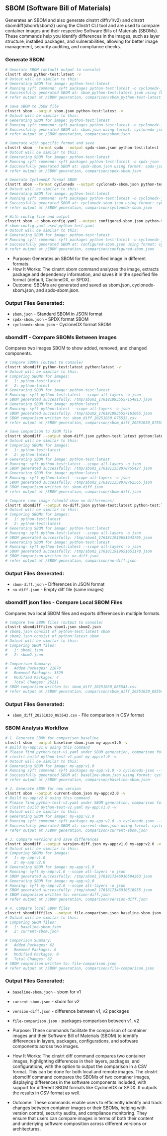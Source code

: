 ## SBOM (Software Bill of Materials)

Generates an SBOM and also generate clnstrt diff(v1/v2) and clnstrt sbomdiff(sbom1/sbom2) using the Clnstrt CLI tool and are used to compare container images and their respective Software Bills of Materials (SBOMs). These commands help you identify differences in the images, such as layer structure, installed packages, and vulnerabilities, allowing for better image management, security auditing, and compliance checks.

### Generate SBOM

```bash
# Generate SBOM (default output to console)
clnstrt sbom python-test:latest -v
# Outout will be similar to this:
# Generating SBOM for image: python-test:latest
# Running syft command: syft packages python-test:latest -o cyclonedx-json --file sbom_python-test:latest.json -v
# Successfully generated SBOM at: sbom_python-test:latest.json using format: cyclonedx-json
# refer output at /SBOM generation, comparison/sbom_python-test-latest.json

# Save SBOM to JSON file
clnstrt sbom --output sbom.json python-test:latest -v
# Outout will be similar to this:
# Generating SBOM for image: python-test:latest
# Running syft command: syft packages python-test:latest -o cyclonedx-json --file sbom.json -v
# Successfully generated SBOM at: sbom.json using format: cyclonedx-json
# refer output at /SBOM generation, comparison/sbom.json

# Generate with specific format and save
clnstrt sbom --format spdx --output spdx-sbom.json python-test:latest -v
# Outout will be similar to this:
# Generating SBOM for image: python-test:latest
# Running syft command: syft packages python-test:latest -o spdx-json --file spdx-sbom.json -v
# Successfully generated SBOM at: spdx-sbom.json using format: spdx-json
# refer output at /SBOM generation, comparison/spdx-sbom.json

# Generate CycloneDX format SBOM
clnstrt sbom --format cyclonedx --output cyclonedx-sbom.json python-test:latest -v
# Outout will be similar to this:
# Generating SBOM for image: python-test:latest
# Running syft command: syft packages python-test:latest -o cyclonedx-json --file cyclonedx-sbom.json -v
# Successfully generated SBOM at: cyclonedx-sbom.json using format: cyclonedx
# refer output at /SBOM generation, comparison/cyclonedx-sbom.json

# With config file and output
clnstrt sbom -c sbom-config.yaml --output configured-sbom.json python-test:latest -v
# sbom-config.yaml used python-test.yaml
# Outout will be similar to this:
# Generating SBOM for image: python-test:latest
# Running syft command: syft packages python-test:latest -o cyclonedx-json --file configured-sbom.json -v
# Successfully generated SBOM at: configured-sbom.json using format: cyclonedx-json
# refer output at /SBOM generation, comparison/configured-sbom.json
```

- Purpose: Generates an SBOM for the specified image in different formats. 
- How It Works: The clnstrt sbom command analyzes the image, extracts package and dependency information, and saves it in the specified file format (default, CycloneDX, or SPDX). 
- Outcome: SBOMs are generated and saved as sbom.json, cyclonedx-sbom.json, and spdx-sbom.json.

### Output Files Generated:

- `sbom.json` - Standard SBOM in JSON format
- `spdx-sbom.json` - SPDX format SBOM
- `cyclonedx-sbom.json` - CycloneDX format SBOM

### sbomdiff - Compare SBOMs Between Images

Compares two images SBOM to show added, removed, and changed components.

```bash
# Compare SBOMs (output to console)
clnstrt sbomdiff python-test:latest python:latest -v
# Outout will be similar to this:
# Comparing SBOMs for images:
#   1: python-test:latest
#   2: python:latest
# Generating SBOM for image: python-test:latest
# Running: syft python-test:latest --scope all-layers -o json
# SBOM generated successfully: /tmp/sbom1_1761810935557154813.json
# Generating SBOM for image: python:latest
# Running: syft python:latest --scope all-layers -o json
# SBOM generated successfully: /tmp/sbom2_1761810935557161065.json
# SBOM comparison written to: sbom_diff_20251030_075535.csv
# refer output at /SBOM generation, comparison/sbom_diff_20251030_075535.csv

# Save comparison to JSON file
clnstrt sbomdiff --output sbom-diff.json python-test:latest python:latest -v
# Outout will be similar to this:
# Comparing SBOMs for images:
#   1: python-test:latest
#   2: python:latest
# Generating SBOM for image: python-test:latest
# Running: syft python-test:latest --scope all-layers -o json
# SBOM generated successfully: /tmp/sbom1_1761811359078755427.json
# Generating SBOM for image: python:latest
# Running: syft python:latest --scope all-layers -o json
# SBOM generated successfully: /tmp/sbom2_1761811359078762565.json
# SBOM comparison written to: sbom-diff.json
# refer output at /SBOM generation, comparison/sbom-diff.json

# Compare same image (should show no differences)
clnstrt sbomdiff --output no-diff.json python-test:latest python-test:latest -v
# Outout will be similar to this:
# Comparing SBOMs for images:
#   1: python-test:latest
#   2: python-test:latest
# Generating SBOM for image: python-test:latest
# Running: syft python-test:latest --scope all-layers -o json
# SBOM generated successfully: /tmp/sbom1_1761811919651643705.json
# Generating SBOM for image: python-test:latest
# Running: syft python-test:latest --scope all-layers -o json
# SBOM generated successfully: /tmp/sbom2_1761811919651651178.json
# SBOM comparison written to: no-diff.json
# refer output at /SBOM generation, comparison/no-diff.json

```

### Output Files Generated:

- `sbom-diff.json` - Differences in JSON format
- `no-diff.json` - Empty diff file (same images)


### sbomdiff json files - Compare Local SBOM Files

Compares two local SBOM files and exports differences in multiple formats.

```bash
# Compare two SBOM files (output to console)
clnstrt sbomdifffiles sbom1.json sbom2.json
# sbom1.json consist of python-test:latest sbom
# sbom2.json consist of python:latest sbom
# Outout will be similar to this:
# Comparing SBOM files:
#   1: sbom1.json
#   2: sbom2.json

# Comparison Summary:
#   Added Packages: 21878
#   Removed Packages: 3329
#   Modified Packages: 4
#   Total Changes: 25211
# SBOM comparison written to: sbom_diff_20251030_085543.csv
# refer output at /SBOM generation, comparison/sbom_diff_20251030_085543.csv
```
### Output Files Generated:

- `sbom_diff_20251030_085543.csv` - File comparison in CSV format


### SBOM Analysis Workflow

```bash
# 1. Generate SBOM for comparison baseline
clnstrt sbom --output baseline-sbom.json my-app:v1.0 -v
# Build my-app:v1.0 using this command
# Please find python-test-v1.yaml under SBOM generation, comparison folder
# clnstrt build python-test-v1.yaml my-app:v1.0 -v
# Outout will be similar to this:
# Generating SBOM for image: my-app:v1.0
# Running syft command: syft packages my-app:v1.0 -o cyclonedx-json --file baseline-sbom.json -v
# Successfully generated SBOM at: baseline-sbom.json using format: cyclonedx-json
# refer output at /SBOM generation, comparison/baseline-sbom.json

# 2. Generate SBOM for new version
clnstrt sbom --output current-sbom.json my-app:v2.0 -v
# Build my-app:v2.0 using this command
# Please find python-test-v2.yaml under SBOM generation, comparison folder
# clnstrt build python-test-v2.yaml my-app:v1.0 -v
# Outout will be similar to this:
# Generating SBOM for image: my-app:v2.0
# Running syft command: syft packages my-app:v2.0 -o cyclonedx-json --file current-sbom.json -v
# Successfully generated SBOM at: current-sbom.json using format: cyclonedx-json
# refer output at /SBOM generation, comparison/current-sbom.json

# 3. Compare versions and save differences
clnstrt sbomdiff --output version-diff.json my-app:v1.0 my-app:v2.0 -v
# Outout will be similar to this:
# Comparing SBOMs for images:
#   1: my-app:v1.0
#   2: my-app:v2.0
# Generating SBOM for image: my-app:v1.0
# Running: syft my-app:v1.0 --scope all-layers -o json
# SBOM generated successfully: /tmp/sbom1_1761817346910504263.json
# Generating SBOM for image: my-app:v2.0
# Running: syft my-app:v2.0 --scope all-layers -o json
# SBOM generated successfully: /tmp/sbom2_1761817346910510955.json
# SBOM comparison written to: version-diff.json
# refer output at /SBOM generation, comparison/version-diff.json

# 4. Compare local SBOM files
clnstrt sbomdifffiles --output file-comparison.json baseline-sbom.json current-sbom.json -v
# Outout will be similar to this:
# Comparing SBOM files:
#   1: baseline-sbom.json
#   2: current-sbom.json

# Comparison Summary:
#   Added Packages: 62
#   Removed Packages: 0
#   Modified Packages: 0
#   Total Changes: 62
# SBOM comparison written to: file-comparison.json
# refer output at /SBOM generation, comparison/file-comparison.json
```

### Output Files Generated:

- `baseline-sbom.json` - sbom for v1
- `current-sbom.json` - sbom for v2
- `version-diff.json` - difference between v1, v2 packages
- `file-comparison.json` - packages comparison between v1, v2

- Purpose: These commands facilitate the comparison of container images and their Software Bill of Materials (SBOM) to identify differences in layers, packages, configurations, and software components across two images.
- How It Works: The clnstrt diff command compares two container images, highlighting differences in their layers, packages, and configurations, with the option to output the comparison in a CSV format. This can be done for both local and remote images. The clnstrt sbomdiff command compares the SBOMs of two container images, displaying differences in the software components included, with support for different SBOM formats like CycloneDX or SPDX. It outputs the results in CSV format as well. 
- Outcome: These commands enable users to efficiently identify and track changes between container images or their SBOMs, helping with version control, security audits, and compliance monitoring. They ensure that users can compare images in terms of both their content and underlying software composition across different versions or architectures.